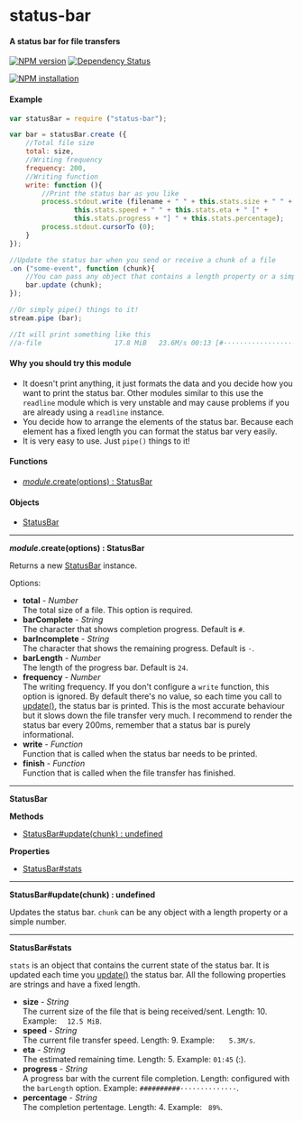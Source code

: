 status-bar
==========

#### A status bar for file transfers ####

[![NPM version](https://badge.fury.io/js/status-bar.png)](http://badge.fury.io/js/status-bar "Fury Version Badge")
[![Dependency Status](https://david-dm.org/gagle/node-status-bar.png)](https://david-dm.org/gagle/node-status-bar "David Dependency Manager Badge")

[![NPM installation](https://nodei.co/npm/status-bar.png?mini=true)](https://nodei.co/npm/status-bar "NodeICO Badge")

#### Example ####

```javascript
var statusBar = require ("status-bar");

var bar = statusBar.create ({
	//Total file size
	total: size,
	//Writing frequency
	frequency: 200,
	//Writing function
	write: function (){
		//Print the status bar as you like
		process.stdout.write (filename + " " + this.stats.size + " " +
				this.stats.speed + " " + this.stats.eta + " [" +
				this.stats.progress + "] " + this.stats.percentage);
		process.stdout.cursorTo (0);
	}
});

//Update the status bar when you send or receive a chunk of a file
.on ("some-event", function (chunk){
	//You can pass any object that contains a length property or a simple number
	bar.update (chunk);
});

//Or simply pipe() things to it!
stream.pipe (bar);

//It will print something like this
//a-file                  17.8 MiB   23.6M/s 00:13 [#·······················]   6%
```

#### Why you should try this module ####

- It doesn't print anything, it just formats the data and you decide how you want to print the status bar. Other modules similar to this use the `readline` module which is very unstable and may cause problems if you are already using a `readline` instance.
- You decide how to arrange the elements of the status bar. Because each element has a fixed length you can format the status bar very easily.
- It is very easy to use. Just `pipe()` things to it!

#### Functions ####

- [_module_.create(options) : StatusBar](#create)

#### Objects ####

- [StatusBar](#statusbar_object)

---

<a name="create"></a>
___module_.create(options) : StatusBar__

Returns a new [StatusBar](#statusbar_object) instance.

Options:

- __total__ - _Number_  
  The total size of a file. This option is required.
- __barComplete__ - _String_  
  The character that shows completion progress. Default is `#`.
- __barIncomplete__ - _String_  
  The character that shows the remaining progress. Default is `·`.
- __barLength__ - _Number_  
  The length of the progress bar. Default is `24`.
- __frequency__ - _Number_  
  The writing frequency. If you don't configure a `write` function, this option is ignored. By default there's no value, so each time you call to [update()](#statusbar_update), the status bar is printed. This is the most accurate behaviour but it slows down the file transfer very much. I recommend to render the status bar every 200ms, remember that a status bar is purely informational.
- __write__ - _Function_  
	Function that is called when the status bar needs to be printed.
- __finish__ - _Function_  
	Function that is called when the file transfer has finished.

---

<a name="statusbar_object"></a>
__StatusBar__

__Methods__

- [StatusBar#update(chunk) : undefined](#statusbar_update)

__Properties__

- [StatusBar#stats](#statusbar_stats)

---

<a name="statusbar_update"></a>
__StatusBar#update(chunk) : undefined__

Updates the status bar. `chunk` can be any object with a length property or a simple number.

---

<a name="statusbar_stats"></a>
__StatusBar#stats__

`stats` is an object that contains the current state of the status bar. It is updated each time you [update()](statusbar_update) the status bar. All the following properties are strings and have a fixed length.

- __size__ - _String_  
  The current size of the file that is being received/sent. Length: 10. Example: `  12.5 MiB`.
- __speed__ - _String_  
  The current file transfer speed. Length: 9. Example: `   5.3M/s`.
- __eta__ - _String_  
  The estimated remaining time. Length: 5. Example: `01:45` (<min>:<sec>).
- __progress__ - _String_  
  A progress bar with the current file completion. Length: configured with the `barLength` option. Example: `##########··············`.
- __percentage__ - _String_  
  The completion pertentage. Length: 4. Example: ` 89%`.